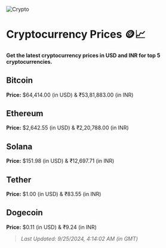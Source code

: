 
![Crypto](https://www.techguide.com.au/wp-content/uploads/2020/11/crypto3.jpeg)

# Cryptocurrency Prices 🪙📈

#### Get the latest cryptocurrency prices in USD and INR for top 5 cryptocurrencies.

## Bitcoin

**Price:** $64,414.00 (in USD) & ₹53,81,883.00 (in INR)

## Ethereum

**Price:** $2,642.55 (in USD) & ₹2,20,788.00 (in INR)

## Solana

**Price:** $151.98 (in USD) & ₹12,697.71 (in INR)

## Tether

**Price:** $1.00 (in USD) & ₹83.55 (in INR)

## Dogecoin

**Price:** $0.11 (in USD) & ₹9.24 (in INR)

> _Last Updated: 9/25/2024, 4:14:02 AM (in GMT)_
